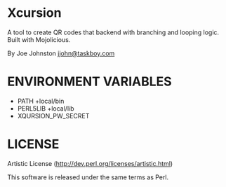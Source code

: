 # Xcursion
A tool to create QR codes that backend with branching and looping logic.
Built with Mojolicious.

By Joe Johnston <jjohn@taskboy.com>

# ENVIRONMENT VARIABLES

 * PATH +local/bin
 * PERL5LIB +local/lib
 * XQURSION_PW_SECRET
 
# LICENSE

Artistic License (http://dev.perl.org/licenses/artistic.html)

This software is released under the same terms as Perl.

